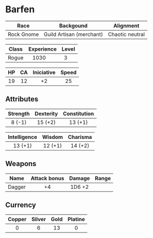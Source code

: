 # Barfen

| Race       | Backgound                | Alignment       |
| :---:      | :---:                    | :---:           |
| Rock Gnome | Guild Artisan (merchant) | Chaotic neutral |

| Class | Experience | Level |
| :---: | :---:      | :---: |
| Rogue | 1030       | 3     |
 
| HP    | CA    | Iniciative | Speed |
| :---: | :---: | :---:      | :---: |
| 19    | 12    | +2         | 25    |

## Attributes

| Strength | Dexterity | Constitution |
| :---:    | :---:     | :---:        |
| 8 (-1)   | 15 (+2)   | 13 (+1)      |

| Intelligence | Wisdom | Charisma |
| :---:        | :---:  | :---:    |
| 13 (+1)      | 12 (+1)| 14 (+2)  |

## Weapons
| Name | Attack bonus | Damage | Range |
| :---: | :---: | :---: | :---: |
| Dagger | +4 | 1D6 +2 | |

## Currency
| Copper | Silver | Gold | Platine |
| :---: | :---: | :---: | :---: |
| 0 | 6 | 13 | 0 |


